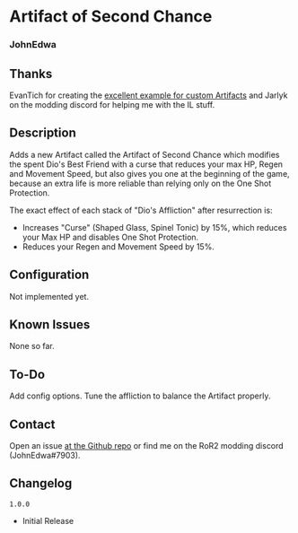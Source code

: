 ﻿# Artifact of Second Chance
### JohnEdwa

## Thanks

EvanTich for creating the [excellent example for custom Artifacts](https://github.com/EvanTich/ror2-modding/tree/master/ExampleArtifact) and Jarlyk on the modding discord for helping me with the IL stuff.

## Description

Adds a new Artifact called the Artifact of Second Chance which modifies the spent Dio's Best Friend with a curse that reduces your max HP, Regen and Movement Speed, but also gives you one at the beginning of the game, because an extra life is more reliable than relying only on the One Shot Protection.

The exact effect of each stack of "Dio's Affliction" after resurrection is:

* Increases "Curse" (Shaped Glass, Spinel Tonic) by 15%, which reduces your Max HP and disables One Shot Protection.
* Reduces your Regen and Movement Speed by 15%.

## Configuration

Not implemented yet.

## Known Issues

None so far.

## To-Do

Add config options.
Tune the affliction to balance the Artifact properly.

## Contact

Open an issue [at the Github repo](https://github.com/JohnEdwa/ArtifactOfSecondChance) or find me on the RoR2 modding discord (JohnEdwa#7903).

## Changelog

`1.0.0`

* Initial Release
